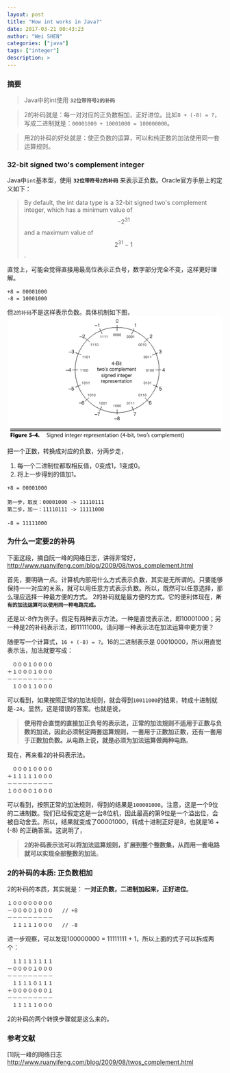```yaml
---
layout: post
title: "How int works in Java?"
date: 2017-03-21 00:43:23
author: "Wei SHEN"
categories: ["java"]
tags: ["integer"]
description: >
---
```


### 摘要
> Java中的int使用 **`32位带符号2的补码`**

> 2的补码就是：每一对对应的正负数相加，正好进位。比如`8 + (-8) = ?`，写成二进制就是：`00001000 + 10001000 = 100000000`。

> 用2的补码的好处就是：使正负数的运算，可以和纯正数的加法使用同一套运算规则。

### 32-bit signed two's complement integer
Java中`int`基本型，使用 **`32位带符号2的补码`** 来表示正负数。Oracle官方手册上的定义如下：
> By default, the int data type is a 32-bit signed two's complement integer, which has a minimum value of $$-2^{31}$$ and a maximum value of $$2^{31}-1$$.

直觉上，可能会觉得直接用最高位表示正负号，数字部分完全不变，这样更好理解。
```
+8 = 00001000
-8 = 10001000
```

但`2的补码`不是这样表示负数。具体机制如下图，
![two-complement](/images/int-princeple/int-1.gif)

把一个正数，转换成对应的负数，分两步走，
1. 每一个二进制位都取相反值，0变成1，1变成0。
2. 将上一步得到的值加1。

```
+8 = 00001000

第一步，取反：00001000 -> 11110111
第二步，加一：11110111 -> 11111000

-8 = 11111000
```

### 为什么一定要2的补码
下面这段，摘自阮一峰的网络日志，讲得非常好，<http://www.ruanyifeng.com/blog/2009/08/twos_complement.html>

首先，要明确一点。计算机内部用什么方式表示负数，其实是无所谓的。只要能够保持一一对应的关系，就可以用任意方式表示负数。所以，既然可以任意选择，那么理应选择一种最方便的方式。
2的补码就是最方便的方式。它的便利体现在，**`所有的加法运算可以使用同一种电路完成。`**

还是以-8作为例子。假定有两种表示方法。一种是直觉表示法，即10001000；另一种是2的补码表示法，即11111000。请问哪一种表示法在加法运算中更方便？

随便写一个计算式，`16 + (-8) = ?`。16的二进制表示是 00010000，所以用直觉表示法，加法就要写成：
```
　０００１００００
＋１０００１０００
－－－－－－－－－
　１００１１０００
```
可以看到，如果按照正常的加法规则，就会得到`10011000`的结果，转成十进制就是`-24`。显然，这是错误的答案。也就是说，
> **使用符合直觉的直接加正负号的表示法，正常的加法规则不适用于正数与负数的加法，因此必须制定两套运算规则，一套用于正数加正数，还有一套用于正数加负数。从电路上说，就是必须为加法运算做两种电路**。

现在，再来看2的补码表示法。
```
　０００１００００
＋１１１１１０００
－－－－－－－－－
１００００１０００
```
可以看到，按照正常的加法规则，得到的结果是`100001000`。注意，这是一个9位的二进制数。我们已经假定这是一台8位机，因此最高的第9位是一个溢出位，会被自动舍去。所以，结果就变成了00001000，转成十进制正好是8，也就是16 + (-8) 的正确答案。这说明了，
> **2的补码表示法可以将加法运算规则，扩展到整个整数集，从而用一套电路就可以实现全部整数的加法**。


### 2的补码的本质: 正负数相加
2的补码的本质，其实就是： **一对正负数，二进制加起来，正好进位**。
```
１００００００００
－００００１０００   // +8
－－－－－－－－－
　１１１１１０００   // -8
```
进一步观察，可以发现100000000 = 11111111 + 1，所以上面的式子可以拆成两个：
```
　１１１１１１１１
－００００１０００
－－－－－－－－－
　１１１１０１１１
＋０００００００１
－－－－－－－－－
　１１１１１０００
```
2的补码的两个转换步骤就是这么来的。

### 参考文献
[1]阮一峰的网络日志 <http://www.ruanyifeng.com/blog/2009/08/twos_complement.html>
